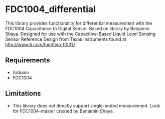 # FDC1004_differential

This library provides functionality for differential measurement with the FDC1004 Capacitance to Digital Sensor. Based on library by Benjamin Shaya.
Designed for use with the Capacitive-Based Liquid Level Sensing Sensor Reference Design from Texas Instruments found at http://www.ti.com/tool/tida-00317

## Requirements

 * Arduino
 * FDC1004
 
## Limitations
 * This library does not directly support single-ended measurement. Look for FDC1004-master created by Benjamin Shaya.
